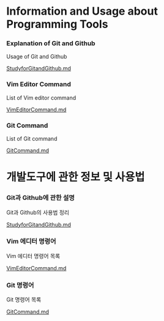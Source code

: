 # Information and Usage about Programming Tools

### Explanation of Git and Github

Usage of Git and Github

[StudyforGitandGithub.md](https://github.com/ChunsuKim/Chunsu-Kim/blob/master/StudyforGitandGithub.md)


### Vim Editor Command

List of Vim editor command

[VimEditorCommand.md](https://github.com/ChunsuKim/Chunsu-Kim/blob/master/VimEditorCommand.md)


### Git Command

List of Git command

[GitCommand.md](https://github.com/ChunsuKim/Chunsu-Kim/blob/master/GitCommand.md)



# 개발도구에 관한 정보 및 사용법

### Git과 Github에 관한 설명

Git과 Github의 사용법 정리

[StudyforGitandGithub.md](https://github.com/ChunsuKim/Chunsu-Kim/blob/master/StudyforGitandGithub.md)


### Vim 에디터 명령어

Vim 에디터 명령어 목록

[VimEditorCommand.md](https://github.com/ChunsuKim/Chunsu-Kim/blob/master/VimEditorCommand.md)


### Git 명령어

Git 명령어 목록

[GitCommand.md](https://github.com/ChunsuKim/Chunsu-Kim/blob/master/GitCommand.md)
